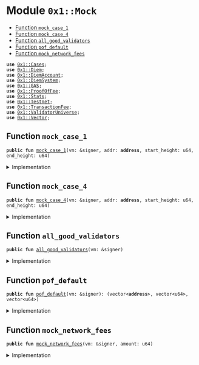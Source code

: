
<a name="0x1_Mock"></a>

# Module `0x1::Mock`



-  [Function `mock_case_1`](#0x1_Mock_mock_case_1)
-  [Function `mock_case_4`](#0x1_Mock_mock_case_4)
-  [Function `all_good_validators`](#0x1_Mock_all_good_validators)
-  [Function `pof_default`](#0x1_Mock_pof_default)
-  [Function `mock_network_fees`](#0x1_Mock_mock_network_fees)


<pre><code><b>use</b> <a href="Cases.md#0x1_Cases">0x1::Cases</a>;
<b>use</b> <a href="Diem.md#0x1_Diem">0x1::Diem</a>;
<b>use</b> <a href="DiemAccount.md#0x1_DiemAccount">0x1::DiemAccount</a>;
<b>use</b> <a href="DiemSystem.md#0x1_DiemSystem">0x1::DiemSystem</a>;
<b>use</b> <a href="GAS.md#0x1_GAS">0x1::GAS</a>;
<b>use</b> <a href="ProofOfFee.md#0x1_ProofOfFee">0x1::ProofOfFee</a>;
<b>use</b> <a href="Stats.md#0x1_Stats">0x1::Stats</a>;
<b>use</b> <a href="Testnet.md#0x1_Testnet">0x1::Testnet</a>;
<b>use</b> <a href="TransactionFee.md#0x1_TransactionFee">0x1::TransactionFee</a>;
<b>use</b> <a href="ValidatorUniverse.md#0x1_ValidatorUniverse">0x1::ValidatorUniverse</a>;
<b>use</b> <a href="../../../../../../../DPN/releases/artifacts/current/build/MoveStdlib/docs/Vector.md#0x1_Vector">0x1::Vector</a>;
</code></pre>



<a name="0x1_Mock_mock_case_1"></a>

## Function `mock_case_1`



<pre><code><b>public</b> <b>fun</b> <a href="Mock.md#0x1_Mock_mock_case_1">mock_case_1</a>(vm: &signer, addr: <b>address</b>, start_height: u64, end_height: u64)
</code></pre>



<details>
<summary>Implementation</summary>


<pre><code><b>public</b> <b>fun</b> <a href="Mock.md#0x1_Mock_mock_case_1">mock_case_1</a>(vm: &signer, addr: <b>address</b>, start_height: u64, end_height: u64){
    // can only <b>apply</b> this <b>to</b> a validator
    // <b>assert</b>!(<a href="DiemSystem.md#0x1_DiemSystem_is_validator">DiemSystem::is_validator</a>(addr) == <b>true</b>, 777701);
    // mock mining for the <b>address</b>
    // the validator would already have 1 proof from genesis
    // <a href="TowerState.md#0x1_TowerState_test_helper_mock_mining_vm">TowerState::test_helper_mock_mining_vm</a>(vm, addr, 10);

    // mock the consensus votes for the <b>address</b>
    <b>let</b> voters = <a href="../../../../../../../DPN/releases/artifacts/current/build/MoveStdlib/docs/Vector.md#0x1_Vector_empty">Vector::empty</a>&lt;<b>address</b>&gt;();
    <a href="../../../../../../../DPN/releases/artifacts/current/build/MoveStdlib/docs/Vector.md#0x1_Vector_push_back">Vector::push_back</a>&lt;<b>address</b>&gt;(&<b>mut</b> voters, addr);

    <b>let</b> num_blocks = end_height - start_height;
    // Overwrite the statistics <b>to</b> mock that all have been validating.
    <b>let</b> i = 1;
    <b>let</b> above_thresh = num_blocks / 2; // just be above 5% signatures

    <b>while</b> (i &lt; above_thresh) {
        // <a href="Mock.md#0x1_Mock">Mock</a> the validator doing work for 15 blocks, and stats being updated.
        <a href="Stats.md#0x1_Stats_process_set_votes">Stats::process_set_votes</a>(vm, &voters);
        i = i + 1;
    };

    // print(&addr);
    // print(&<a href="Cases.md#0x1_Cases_get_case">Cases::get_case</a>(vm, addr, start_height, end_height));
    // TODO: careful that the range of heights is within the test
    <b>assert</b>!(<a href="Cases.md#0x1_Cases_get_case">Cases::get_case</a>(vm, addr, start_height, end_height) == 1, 777703);
  }
</code></pre>



</details>

<a name="0x1_Mock_mock_case_4"></a>

## Function `mock_case_4`



<pre><code><b>public</b> <b>fun</b> <a href="Mock.md#0x1_Mock_mock_case_4">mock_case_4</a>(vm: &signer, addr: <b>address</b>, start_height: u64, end_height: u64)
</code></pre>



<details>
<summary>Implementation</summary>


<pre><code><b>public</b> <b>fun</b> <a href="Mock.md#0x1_Mock_mock_case_4">mock_case_4</a>(vm: &signer, addr: <b>address</b>, start_height: u64, end_height: u64){

  <b>let</b> voters = <a href="../../../../../../../DPN/releases/artifacts/current/build/MoveStdlib/docs/Vector.md#0x1_Vector_singleton">Vector::singleton</a>&lt;<b>address</b>&gt;(addr);

  // Overwrite the statistics <b>to</b> mock that all have been validating.
  <b>let</b> i = 1;
  <b>let</b> above_thresh = 1; // just be above 5% signatures
  <a href="Stats.md#0x1_Stats_test_helper_remove_votes">Stats::test_helper_remove_votes</a>(vm, addr);
  <b>while</b> (i &lt; above_thresh) {
      // <a href="Mock.md#0x1_Mock">Mock</a> the validator doing work for 15 blocks, and stats being updated.

      <a href="Stats.md#0x1_Stats_process_set_votes">Stats::process_set_votes</a>(vm, &voters);
      i = i + 1;
  };
  // print(&<a href="Cases.md#0x1_Cases_get_case">Cases::get_case</a>(vm, addr, start_height, end_height) );
  // TODO: careful that the range of heights is within the test
  <b>assert</b>!(<a href="Cases.md#0x1_Cases_get_case">Cases::get_case</a>(vm, addr, start_height, end_height) == 4, 777706);

}
</code></pre>



</details>

<a name="0x1_Mock_all_good_validators"></a>

## Function `all_good_validators`



<pre><code><b>public</b> <b>fun</b> <a href="Mock.md#0x1_Mock_all_good_validators">all_good_validators</a>(vm: &signer)
</code></pre>



<details>
<summary>Implementation</summary>


<pre><code><b>public</b> <b>fun</b> <a href="Mock.md#0x1_Mock_all_good_validators">all_good_validators</a>(vm: &signer) {

  <a href="Testnet.md#0x1_Testnet_assert_testnet">Testnet::assert_testnet</a>(vm);
  <b>let</b> vals = <a href="DiemSystem.md#0x1_DiemSystem_get_val_set_addr">DiemSystem::get_val_set_addr</a>();

  <b>let</b> i = 0;
  <b>while</b> (i &lt; <a href="../../../../../../../DPN/releases/artifacts/current/build/MoveStdlib/docs/Vector.md#0x1_Vector_length">Vector::length</a>(&vals)) {

    <b>let</b> a = <a href="../../../../../../../DPN/releases/artifacts/current/build/MoveStdlib/docs/Vector.md#0x1_Vector_borrow">Vector::borrow</a>(&vals, i);
    <a href="Mock.md#0x1_Mock_mock_case_1">mock_case_1</a>(vm, *a, 0, 15);
    i = i + 1;
  };

}
</code></pre>



</details>

<a name="0x1_Mock_pof_default"></a>

## Function `pof_default`



<pre><code><b>public</b> <b>fun</b> <a href="Mock.md#0x1_Mock_pof_default">pof_default</a>(vm: &signer): (vector&lt;<b>address</b>&gt;, vector&lt;u64&gt;, vector&lt;u64&gt;)
</code></pre>



<details>
<summary>Implementation</summary>


<pre><code><b>public</b> <b>fun</b> <a href="Mock.md#0x1_Mock_pof_default">pof_default</a>(vm: &signer): (vector&lt;<b>address</b>&gt;, vector&lt;u64&gt;, vector&lt;u64&gt;){

  <a href="Testnet.md#0x1_Testnet_assert_testnet">Testnet::assert_testnet</a>(vm);
  <b>let</b> vals = <a href="ValidatorUniverse.md#0x1_ValidatorUniverse_get_eligible_validators">ValidatorUniverse::get_eligible_validators</a>();

  <b>let</b> bids = <a href="../../../../../../../DPN/releases/artifacts/current/build/MoveStdlib/docs/Vector.md#0x1_Vector_empty">Vector::empty</a>&lt;u64&gt;();
  <b>let</b> expiry = <a href="../../../../../../../DPN/releases/artifacts/current/build/MoveStdlib/docs/Vector.md#0x1_Vector_empty">Vector::empty</a>&lt;u64&gt;();
  <b>let</b> i = 0;
  <b>let</b> prev = 0;
  <b>let</b> fib = 1;
  <b>while</b> (i &lt; <a href="../../../../../../../DPN/releases/artifacts/current/build/MoveStdlib/docs/Vector.md#0x1_Vector_length">Vector::length</a>(&vals)) {

    <a href="../../../../../../../DPN/releases/artifacts/current/build/MoveStdlib/docs/Vector.md#0x1_Vector_push_back">Vector::push_back</a>(&<b>mut</b> expiry, 1000);
    <b>let</b> b = prev + fib;
    <a href="../../../../../../../DPN/releases/artifacts/current/build/MoveStdlib/docs/Vector.md#0x1_Vector_push_back">Vector::push_back</a>(&<b>mut</b> bids, b);

    <b>let</b> a = <a href="../../../../../../../DPN/releases/artifacts/current/build/MoveStdlib/docs/Vector.md#0x1_Vector_borrow">Vector::borrow</a>(&vals, i);
    <b>let</b> sig = <a href="DiemAccount.md#0x1_DiemAccount_scary_create_signer_for_migrations">DiemAccount::scary_create_signer_for_migrations</a>(vm, *a);
    // initialize and set.
    <a href="ProofOfFee.md#0x1_ProofOfFee_set_bid">ProofOfFee::set_bid</a>(&sig, b, 1000);
    prev = fib;
    fib = b;
    i = i + 1;
  };
  <a href="DiemAccount.md#0x1_DiemAccount_slow_wallet_epoch_drip">DiemAccount::slow_wallet_epoch_drip</a>(vm, 100000); // unlock some coins for the validators

  // make all validators pay auction fee
  // the clearing price in the fibonacci sequence is is 1
  <a href="DiemAccount.md#0x1_DiemAccount_vm_multi_pay_fee">DiemAccount::vm_multi_pay_fee</a>(vm, &vals, 1, &b"proof of fee");

  (vals, bids, expiry)
}
</code></pre>



</details>

<a name="0x1_Mock_mock_network_fees"></a>

## Function `mock_network_fees`



<pre><code><b>public</b> <b>fun</b> <a href="Mock.md#0x1_Mock_mock_network_fees">mock_network_fees</a>(vm: &signer, amount: u64)
</code></pre>



<details>
<summary>Implementation</summary>


<pre><code><b>public</b> <b>fun</b> <a href="Mock.md#0x1_Mock_mock_network_fees">mock_network_fees</a>(vm: &signer, amount: u64) {
  <a href="Testnet.md#0x1_Testnet_assert_testnet">Testnet::assert_testnet</a>(vm);
  <b>let</b> c = <a href="Diem.md#0x1_Diem_mint">Diem::mint</a>&lt;<a href="GAS.md#0x1_GAS">GAS</a>&gt;(vm, amount);
  <b>let</b> c_value = <a href="Diem.md#0x1_Diem_value">Diem::value</a>(&c);
  <b>assert</b>!(c_value == amount, 777707);
  <a href="TransactionFee.md#0x1_TransactionFee_pay_fee">TransactionFee::pay_fee</a>(c);
}
</code></pre>



</details>
